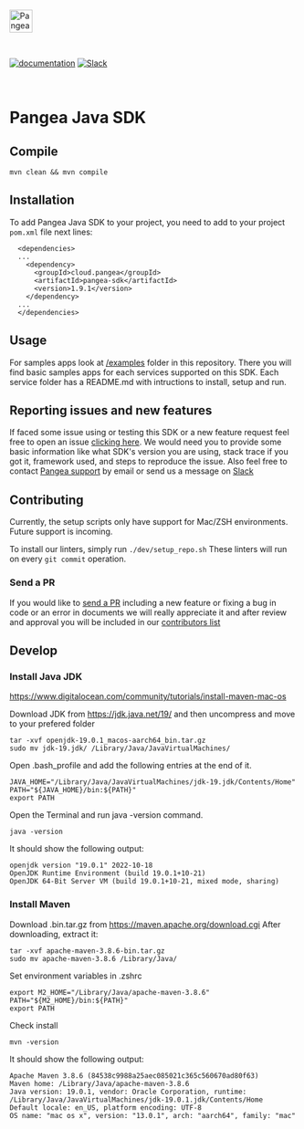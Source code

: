 <p>
  <br />
  <a href="https://pangea.cloud?utm_source=github&utm_medium=node-sdk" target="_blank" rel="noopener noreferrer">
    <img src="https://pangea-marketing.s3.us-west-2.amazonaws.com/pangea-color.svg" alt="Pangea Logo" height="40" />
  </a>
  <br />
</p>

<p>
<br />

[![documentation](https://img.shields.io/badge/documentation-pangea-blue?style=for-the-badge&labelColor=551B76)](https://pangea.cloud/docs/sdk/java/)
[![Slack](https://img.shields.io/badge/Slack-4A154B?style=for-the-badge&logo=slack&logoColor=white)](https://pangea.cloud/join-slack/)

<br />
</p>

# Pangea Java SDK

## Compile

```
mvn clean && mvn compile
```

## Installation

To add Pangea Java SDK to your project, you need to add to your project `pom.xml` file next lines:

```
  <dependencies>
  ...
    <dependency>
      <groupId>cloud.pangea</groupId>
      <artifactId>pangea-sdk</artifactId>
      <version>1.9.1</version>
    </dependency>
  ...
  </dependencies>
```

## Usage

For samples apps look at [/examples](https://github.com/pangeacyber/pangea-java/tree/main/examples) folder in this repository. There you will find basic samples apps for each services supported on this SDK. Each service folder has a README.md with intructions to install, setup and run.


## Reporting issues and new features

If faced some issue using or testing this SDK or a new feature request feel free to open an issue [clicking here](https://github.com/pangeacyber/pangea-java/issues).
We would need you to provide some basic information like what SDK's version you are using, stack trace if you got it, framework used, and steps to reproduce the issue.
Also feel free to contact [Pangea support](mailto:support@pangea.cloud) by email or send us a message on [Slack](https://pangea.cloud/join-slack/)


## Contributing

Currently, the setup scripts only have support for Mac/ZSH environments.
Future support is incoming.

To install our linters, simply run `./dev/setup_repo.sh`
These linters will run on every `git commit` operation.

### Send a PR

If you would like to [send a PR](https://github.com/pangeacyber/pangea-java/pulls) including a new feature or fixing a bug in code or an error in documents we will really appreciate it and after review and approval you will be included in our [contributors list](./CONTRIBUTING.md)


## Develop

### Install Java JDK

https://www.digitalocean.com/community/tutorials/install-maven-mac-os


Download JDK from https://jdk.java.net/19/ and then uncompress and move to your prefered folder

```
tar -xvf openjdk-19.0.1_macos-aarch64_bin.tar.gz
sudo mv jdk-19.jdk/ /Library/Java/JavaVirtualMachines/
```

Open .bash_profile and add the following entries at the end of it.
```
JAVA_HOME="/Library/Java/JavaVirtualMachines/jdk-19.jdk/Contents/Home"
PATH="${JAVA_HOME}/bin:${PATH}"
export PATH
```

Open the Terminal and run java -version command.
```
java -version
```

It should show the following output:
```
openjdk version "19.0.1" 2022-10-18
OpenJDK Runtime Environment (build 19.0.1+10-21)
OpenJDK 64-Bit Server VM (build 19.0.1+10-21, mixed mode, sharing)
```

### Install Maven
Download .bin.tar.gz from https://maven.apache.org/download.cgi
After downloading, extract it:

```
tar -xvf apache-maven-3.8.6-bin.tar.gz
sudo mv apache-maven-3.8.6 /Library/Java/
```

Set environment variables in .zshrc

```
export M2_HOME="/Library/Java/apache-maven-3.8.6"
PATH="${M2_HOME}/bin:${PATH}"
export PATH
```

Check install
```
mvn -version
```

It should show the following output:
```
Apache Maven 3.8.6 (84538c9988a25aec085021c365c560670ad80f63)
Maven home: /Library/Java/apache-maven-3.8.6
Java version: 19.0.1, vendor: Oracle Corporation, runtime: /Library/Java/JavaVirtualMachines/jdk-19.0.1.jdk/Contents/Home
Default locale: en_US, platform encoding: UTF-8
OS name: "mac os x", version: "13.0.1", arch: "aarch64", family: "mac"
```
